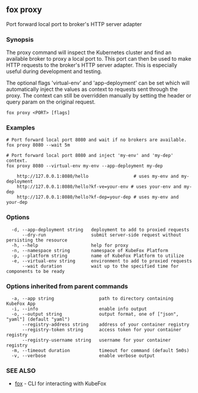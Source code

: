 ## fox proxy

Port forward local port to broker's HTTP server adapter

### Synopsis

The proxy command will inspect the Kubernetes cluster and find an available
broker to proxy a local port to. This port can then be used to make HTTP
requests to the broker's HTTP server adapter. This is especially useful during
development and testing.

The optional flags 'virtual-env' and 'app-deployment' can be set which will
automatically inject the values as context to requests sent through the proxy. 
The context can still be overridden manually by setting the header or query 
param on the original request.

```
fox proxy <PORT> [flags]
```

### Examples

```
# Port forward local port 8080 and wait if no brokers are available.
fox proxy 8080 --wait 5m

# Port forward local port 8080 and inject 'my-env' and 'my-dep' context.
fox proxy 8080 --virtual-env my-env --app-deployment my-dep

	http://127.0.0.1:8080/hello                 # uses my-env and my-deployment
	http://127.0.0.1:8080/hello?kf-ve=your-env # uses your-env and my-dep
	http://127.0.0.1:8080/hello?kf-dep=your-dep # uses my-env and your-dep
```

### Options

```
  -d, --app-deployment string   deployment to add to proxied requests
      --dry-run                 submit server-side request without persisting the resource
  -h, --help                    help for proxy
  -n, --namespace string        namespace of KubeFox Platform
  -p, --platform string         name of KubeFox Platform to utilize
  -e, --virtual-env string      environment to add to proxied requests
      --wait duration           wait up to the specified time for components to be ready
```

### Options inherited from parent commands

```
  -a, --app string                 path to directory containing KubeFox App
  -i, --info                       enable info output
  -o, --output string              output format, one of ["json", "yaml"] (default "yaml")
      --registry-address string    address of your container registry
      --registry-token string      access token for your container registry
      --registry-username string   username for your container registry
  -m, --timeout duration           timeout for command (default 5m0s)
  -v, --verbose                    enable verbose output
```

### SEE ALSO

* [fox](fox.md)	 - CLI for interacting with KubeFox

